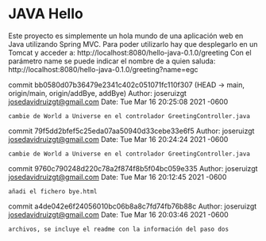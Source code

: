 JAVA Hello
==============
Este proyecto es simplemente un hola mundo de una aplicación web en Java utilizando Spring MVC.
Para poder utilizarlo hay que desplegarlo en un Tomcat y acceder a:
http://localhost:8080/hello-java-0.1.0/greeting
Con el parámetro name se puede indicar el nombre de a quien saluda:
http://localhost:8080/hello-java-0.1.0/greeting?name=egc

commit bb0580d07b36479e2341c402c051071fc110f307 (HEAD -> main, origin/main, origin/addBye, addBye)
Author: joseruizgt <josedavidruizgt@gmail.com>
Date:   Tue Mar 16 20:25:08 2021 -0600

    cambie de World a Universe en el controlador GreetingController.java

commit 79f5dd2bfef5c25eda07aa50940d33cebe33e6f5
Author: joseruizgt <josedavidruizgt@gmail.com>
Date:   Tue Mar 16 20:24:24 2021 -0600

    cambie de World a Universe en el controlador GreetingController.java

commit 9760c790248d220c78a2f874f8b5f04bc059e335
Author: joseruizgt <josedavidruizgt@gmail.com>
Date:   Tue Mar 16 20:12:45 2021 -0600

    añadi el fichero bye.html

commit a4de042e6f24056010bc06b8a8c7fd74fb76b88c
Author: joseruizgt <josedavidruizgt@gmail.com>
Date:   Tue Mar 16 20:03:46 2021 -0600

    archivos, se incluye el readme con la información del paso dos

